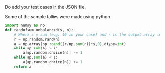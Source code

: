 Do add your test cases in the JSON file.

Some of the sample tallies were made using python.

```python
import numpy as np
def randofsum_unbalanced(s, n):
    # Where s = sum (e.g. 40 in your case) and n is the output array length (e.g. 4 in your case)
    r = np.random.rand(n)
    a = np.array(np.round((r/np.sum(r))*s,0),dtype=int)
    while np.sum(a) > s:
        a[np.random.choice(n)] -= 1
    while np.sum(a) < s:
        a[np.random.choice(n)] += 1
    return a
```
